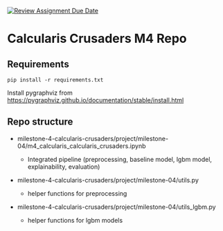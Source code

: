 [![Review Assignment Due Date](https://classroom.github.com/assets/deadline-readme-button-8d59dc4de5201274e310e4c54b9627a8934c3b88527886e3b421487c677d23eb.svg)](https://classroom.github.com/a/CNxME27U)

# Calcularis Crusaders M4 Repo

## Requirements

`pip install -r requirements.txt`

Install pygraphviz from https://pygraphviz.github.io/documentation/stable/install.html

## Repo structure

- milestone-4-calcularis-crusaders/project/milestone-04/m4_calcularis_calcularis_crusaders.ipynb
    - Integrated pipeline (preprocessing, baseline model, lgbm model, explainability, evaluation)

- milestone-4-calcularis-crusaders/project/milestone-04/utils.py
    - helper functions for preprocessing
    
- milestone-4-calcularis-crusaders/project/milestone-04/utils_lgbm.py
    - helper functions for lgbm models
    
